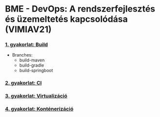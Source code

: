 # BME - DevOps: A rendszerfejlesztés és üzemeltetés kapcsolódása (VIMIAV21)

### [1. gyakorlat: Build](https://github.com/szatmari/devops-build)
  - Branches:
    - build-maven
    - build-gradle
    - build-springboot

### [2. gyakorlat: CI](https://github.com/szatmari/devops-ci)

### [3. gyakorlat: Virtualizáció](https://github.com/szatmari/devops-virtualization)

### [4. gyakorlat: Konténerizáció](https://github.com/szatmari/devops-docker)
